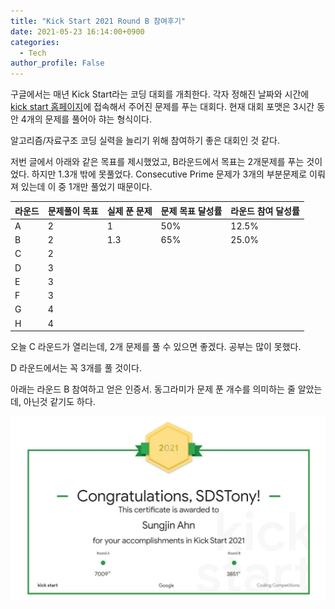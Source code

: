```yaml
---
title: "Kick Start 2021 Round B 참여후기"
date: 2021-05-23 16:14:00+0900
categories:
  - Tech
author_profile: False
---
```


구글에서는 매년 Kick Start라는 코딩 대회를 개최한다. 각자 정해진 날짜와 시간에 [kick start 홈페이지](https://codingcompetitions.withgoogle.com/kickstart)에 접속해서 주어진 문제를 푸는 대회다. 현재 대회 포맷은 3시간 동안 4개의 문제를 풀어아 햐는 형식이다. 

알고리즘/자료구조 코딩 실력을 늘리기 위해 참여하기 좋은 대회인 것 같다. 

저번 글에서 아래와 같은 목표를 제시했었고, B라운드에서 목표는 2개문제를 푸는 것이었다. 하지만 1.3개 밖에 못풀었다. Consecutive Prime 문제가 3개의 부분문제로 이뤄져 있는데 이 중 1개만 풀었기 때문이다. 

| 라운드 | 문제풀이 목표 | 실제 푼 문제 | 문제 목표 달성률 | 라운드 참여 달성률 |
| ------ | ------------- | ------------ | ---------------- | ------------------ |
| A      | 2             | 1            | 50%              | 12.5%              |
| B      | 2             | 1.3          | 65%              | 25.0%              |
| C      | 2             |              |                  |                    |
| D      | 3             |              |                  |                    |
| E      | 3             |              |                  |                    |
| F      | 3             |              |                  |                    |
| G      | 4             |              |                  |                    |
| H      | 4             |              |                  |                    |

오늘 C 라운드가 열리는데, 2개 문제를 풀 수 있으면 좋겠다. 공부는 많이 못했다. 

D 라운드에서는 꼭 3개를 풀 것이다. 

아래는 라운드 B 참여하고 얻은 인증서. 동그라미가 문제 푼 개수를 의미하는 줄 알았는데, 아닌것 같기도 하다. 

![](https://github.com/SDSTony/sdstony.github.io/blob/master/assets/images/2021-05-23-kick-start-2021-round-B.JPG?raw=true)